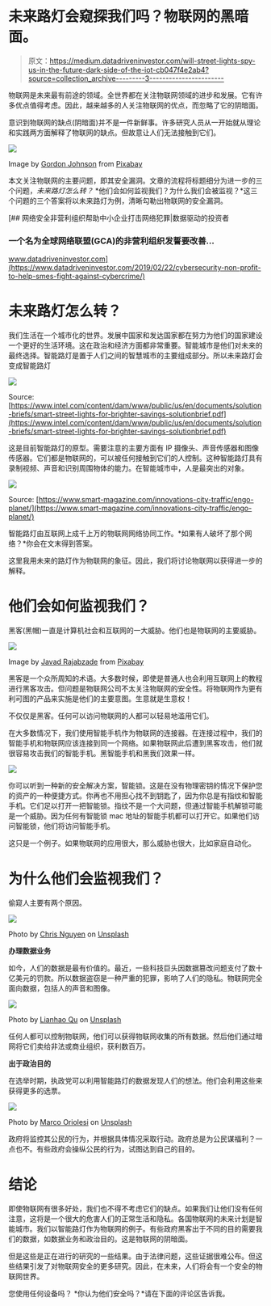 # 未来路灯会窥探我们吗？物联网的黑暗面。

> 原文：<https://medium.datadriveninvestor.com/will-street-lights-spy-us-in-the-future-dark-side-of-the-iot-cb047f4e2ab4?source=collection_archive---------3----------------------->

物联网是未来最有前途的领域。全世界都在关注物联网领域的进步和发展。它有许多优点值得考虑。因此，越来越多的人关注物联网的优点，而忽略了它的阴暗面。

意识到物联网的缺点(阴暗面)并不是一件新鲜事。许多研究人员从一开始就从理论和实践两方面解释了物联网的缺点。但故意让人们无法接触到它们。

![](img/d0e9157c6d836947c64d6f134d053dcf.png)

Image by [Gordon Johnson](https://pixabay.com/users/GDJ-1086657/?utm_source=link-attribution&utm_medium=referral&utm_campaign=image&utm_content=1220817) from [Pixabay](https://pixabay.com/?utm_source=link-attribution&utm_medium=referral&utm_campaign=image&utm_content=1220817)

本文关注物联网的主要问题，即其安全漏洞。文章的流程将标题细分为进一步的三个问题，*未来路灯怎么转？* *他们会如何监视我们？为什么我们会被监视？*这三个问题的三个答案将以未来路灯为例，清晰勾勒出物联网的安全漏洞。

[](https://www.datadriveninvestor.com/2019/02/22/cybersecurity-non-profit-to-help-smes-fight-against-cybercrime/) [## 网络安全非营利组织帮助中小企业打击网络犯罪|数据驱动的投资者

### 一个名为全球网络联盟(GCA)的非营利组织发誓要改善…

www.datadriveninvestor.com](https://www.datadriveninvestor.com/2019/02/22/cybersecurity-non-profit-to-help-smes-fight-against-cybercrime/) 

# 未来路灯怎么转？

我们生活在一个城市化的世界。发展中国家和发达国家都在努力为他们的国家建设一个更好的生活环境。这在政治和经济方面都非常重要。智能城市是他们对未来的最终选择。智能路灯是置于人们之间的智慧城市的主要组成部分。所以未来路灯会变成智能路灯

![](img/3f1d458b21d7f648d1240ad364e93759.png)

Source: [https://www.intel.com/content/dam/www/public/us/en/documents/solution-briefs/smart-street-lights-for-brighter-savings-solutionbrief.pdf](https://www.intel.com/content/dam/www/public/us/en/documents/solution-briefs/smart-street-lights-for-brighter-savings-solutionbrief.pdf)

这是目前智能路灯的原型。需要注意的主要方面有 IP 摄像头、声音传感器和图像传感器。它们都是物联网的，可以被任何接触到它们的人控制。这种智能路灯具有录制视频、声音和识别周围物体的能力。在智能城市中，人是最突出的对象。

![](img/40061eb9250d5fc786ec5fce48eeeb87.png)

Source: [https://www.smart-magazine.com/innovations-city-traffic/engo-planet/](https://www.smart-magazine.com/innovations-city-traffic/engo-planet/)

智能路灯由互联网上成千上万的物联网网络协同工作。*如果有人破坏了那个网络？*你会在文末得到答案。

这里我用未来的路灯作为物联网的象征。因此，我们将讨论物联网以获得进一步的解释。

# 他们会如何监视我们？

黑客(黑帽)一直是计算机社会和互联网的一大威胁。他们也是物联网的主要威胁。

![](img/cebbdef5eeb2bceaccc9d90f68b8a044.png)

Image by [Javad Rajabzade](https://pixabay.com/users/JavadR-1130270/?utm_source=link-attribution&utm_medium=referral&utm_campaign=image&utm_content=813290) from [Pixabay](https://pixabay.com/?utm_source=link-attribution&utm_medium=referral&utm_campaign=image&utm_content=813290)

黑客是一个众所周知的术语。大多数时候，即使是普通人也会利用互联网上的教程进行黑客攻击。但问题是物联网公司不太关注物联网的安全性。将物联网作为更有利可图的产品来实施是他们的主要意图。生意就是生意权！

不仅仅是黑客。任何可以访问物联网的人都可以轻易地滥用它们。

在大多数情况下，我们使用智能手机作为物联网的连接器。在连接过程中，我们的智能手机和物联网应该连接到同一个网络。如果物联网此后遭到黑客攻击，他们就很容易攻击我们的智能手机。黑智能手机和黑我们效果一样。

![](img/4226d66611ebe6fe328017b2c5cf7b05.png)

你可以听到一种新的安全解决方案，智能锁。这是在没有物理密钥的情况下保护您的资产的一种便捷方式。你再也不用担心找不到钥匙了，因为你总是有指纹和智能手机。它们足以打开一把智能锁。指纹不是一个大问题，但通过智能手机解锁可能是一个威胁。因为任何有智能锁 mac 地址的智能手机都可以打开它。如果他们访问智能锁，他们将访问智能手机。

这只是一个例子。如果物联网的应用很大，那么威胁也很大，比如家庭自动化。

# 为什么他们会监视我们？

偷窥人主要有两个原因。

![](img/5c0ce04399629f8fc6cc05e115f8ff5b.png)

Photo by [Chris Nguyen](https://unsplash.com/@cspek?utm_source=medium&utm_medium=referral) on [Unsplash](https://unsplash.com?utm_source=medium&utm_medium=referral)

**办理数据业务**

如今，人们的数据是最有价值的。最近，一些科技巨头因数据篡改问题支付了数十亿美元的罚款。所以数据盗窃是一种严重的犯罪，影响了人们的隐私。物联网完全面向数据，包括人的声音和图像。

![](img/7c78b876de79c5588a1924d55d11d6dc.png)

Photo by [Lianhao Qu](https://unsplash.com/@lianhao?utm_source=medium&utm_medium=referral) on [Unsplash](https://unsplash.com?utm_source=medium&utm_medium=referral)

任何人都可以控制物联网，他们可以获得物联网收集的所有数据。然后他们通过暗网将它们卖给非法或商业组织，获利数百万。

**出于政治目的**

在选举时期，执政党可以利用智能路灯的数据发现人们的想法。他们会利用这些来获得更多的选票。

![](img/8930c2c32977cfa680dc00c5073fd1fb.png)

Photo by [Marco Oriolesi](https://unsplash.com/@marcooriolesi?utm_source=medium&utm_medium=referral) on [Unsplash](https://unsplash.com?utm_source=medium&utm_medium=referral)

政府将监控其公民的行为，并根据具体情况采取行动。政府总是为公民谋福利？一点也不。有些政府会操纵公民的行为，试图达到自己的目的。

# 结论

即使物联网有很多好处，我们也不得不考虑它们的缺点。如果我们让他们没有任何注意，这将是一个很大的危害人们的正常生活和隐私。各国物联网的未来计划是智能城市。我们以智能路灯作为物联网的例子。有些政府黑客出于不同的目的需要我们的数据，如数据业务和政治目的。这是物联网的阴暗面。

但是这些是正在进行的研究的一些结果。由于法律问题，这些证据很难公布。但这些结果引发了对物联网安全的更多研究。因此，在未来，人们将会有一个安全的物联网世界。

您使用任何设备吗？ *你认为他们安全吗？*请在下面的评论区告诉我。